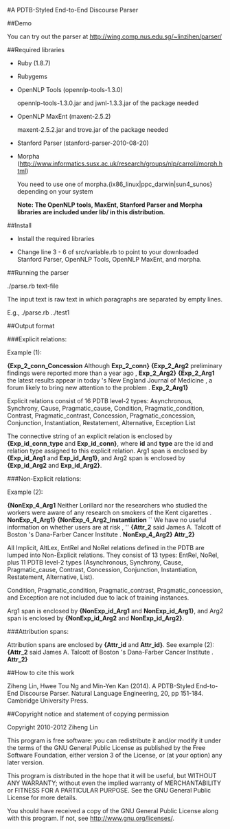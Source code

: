 #A PDTB-Styled End-to-End Discourse Parser

##Demo

You can try out the parser at http://wing.comp.nus.edu.sg/~linzihen/parser/


##Required libraries

- Ruby (1.8.7)

- Rubygems

- OpenNLP Tools (opennlp-tools-1.3.0) 

  opennlp-tools-1.3.0.jar and jwnl-1.3.3.jar of the package needed

- OpenNLP MaxEnt (maxent-2.5.2) 

  maxent-2.5.2.jar and trove.jar of the package needed

- Stanford Parser (stanford-parser-2010-08-20)

- Morpha (http://www.informatics.susx.ac.uk/research/groups/nlp/carroll/morph.html)

  You need to use one of morpha.{ix86_linux|ppc_darwin|sun4_sunos} depending on your system
  
  **Note: The OpenNLP tools, MaxEnt, Stanford Parser and Morpha libraries are included under lib/ in this distribution.**

##Install

- Install the required libraries

- Change line 3 - 6 of src/variable.rb to point to your downloaded Stanford Parser, OpenNLP Tools, OpenNLP MaxEnt, and morpha.


##Running the parser

./parse.rb text-file

The input text is raw text in which paragraphs are separated by empty lines.

E.g., ./parse.rb ../test1


##Output format

###Explicit relations:

Example (1):

**{Exp_2_conn_Concession** Although **Exp_2_conn}** **{Exp_2_Arg2** preliminary findings were reported more than a year ago , **Exp_2_Arg2}** **{Exp_2_Arg1** the latest results appear in today 's New England Journal of Medicine , a forum likely to bring new attention to the problem . **Exp_2_Arg1}**

Explicit relations consist of 16 PDTB level-2 types: Asynchronous, Synchrony, Cause, Pragmatic_cause, Condition, Pragmatic_condition, Contrast, Pragmatic_contrast, Concession, Pragmatic_concession, Conjunction, Instantiation, Restatement, Alternative, Exception List

The connective string of an explicit relation is enclosed by **{Exp_id_conn_type** and **Exp_id_conn}**, where **id** and **type** are the id and relation type assigned to this explicit relation. Arg1 span is enclosed by **{Exp_id_Arg1** and **Exp_id_Arg1}**, and Arg2 span is enclosed by **{Exp_id_Arg2** and **Exp_id_Arg2}**.


###Non-Explicit relations:

Example (2):

**{NonExp_4_Arg1** Neither Lorillard nor the researchers who studied the workers were aware of any research on smokers of the Kent cigarettes . **NonExp_4_Arg1}**
**{NonExp_4_Arg2_Instantiation** `` We have no useful information on whether users are at risk , '' **{Attr_2** said James A. Talcott of Boston 's Dana-Farber Cancer Institute . **NonExp_4_Arg2}** **Attr_2}**

All Implicit, AltLex, EntRel and NoRel relations defined in the PDTB are lumped into Non-Explicit relations. They consist of 13 types: EntRel, NoRel, plus 11 PDTB level-2 types (Asynchronous, Synchrony, Cause, Pragmatic_cause, Contrast, Concession, Conjunction, Instantiation, Restatement, Alternative, List). 

Condition, Pragmatic_condition, Pragmatic_contrast, Pragmatic_concession, and Exception are not included due to lack of training instances.

Arg1 span is enclosed by **{NonExp_id_Arg1** and **NonExp_id_Arg1}**, and Arg2 span is enclosed by **{NonExp_id_Arg2** and **NonExp_id_Arg2}**.


###Attribution spans:

Attribution spans are enclosed by **{Attr_id** and **Attr_id}**. See example (2): **{Attr_2** said James A. Talcott of Boston 's Dana-Farber Cancer Institute . **Attr_2}**


##How to cite this work

Ziheng Lin, Hwee Tou Ng and Min-Yen Kan (2014). A PDTB-Styled End-to-End Discourse Parser. Natural Language Engineering, 20, pp 151-184. Cambridge University Press.


##Copyright notice and statement of copying permission

Copyright 2010-2012 Ziheng Lin

This program is free software: you can redistribute it and/or modify
it under the terms of the GNU General Public License as published by
the Free Software Foundation, either version 3 of the License, or
(at your option) any later version.

This program is distributed in the hope that it will be useful,
but WITHOUT ANY WARRANTY; without even the implied warranty of
MERCHANTABILITY or FITNESS FOR A PARTICULAR PURPOSE.  See the
GNU General Public License for more details.

You should have received a copy of the GNU General Public License
along with this program.  If not, see <http://www.gnu.org/licenses/>.
